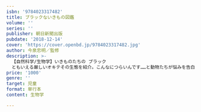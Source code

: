 ```yaml
---
isbn: '9784023317482'
title: ブラックないきもの図鑑
volume: ''
series: ''
publisher: 朝日新聞出版
pubdate: '2018-12-14'
cover: 'https://cover.openbd.jp/9784023317482.jpg'
author: 今泉忠明／監修
description: >-
  【自然科学/生物学】いきものたちの ブラック
  ともいえる厳しいオキテその生態を紹介。こんなにつらいんです……と動物たちが悩みを告白します。おもしろくて、動物に関するへぇーな知識も身につく。イラストもかわいくて、子どもも大人も楽しめる。プレゼントにも最適。
price: '1000'
genre: ''
target: 児童
format: 単行本
content: 生物学

---
```

